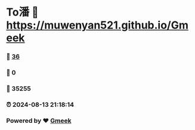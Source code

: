 # To潘 :link: https://muwenyan521.github.io/Gmeek 
### :page_facing_up: [36](https://muwenyan521.github.io/Gmeek/tag.html) 
### :speech_balloon: 0 
### :hibiscus: 35255 
### :alarm_clock: 2024-08-13 21:18:14 
### Powered by :heart: [Gmeek](https://github.com/Meekdai/Gmeek)
